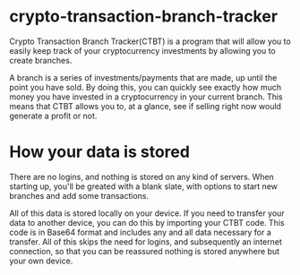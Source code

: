 # crypto-transaction-branch-tracker
Crypto Transaction Branch Tracker(CTBT) is a program that will allow you to easily keep track of your cryptocurrency investments by allowing you to create branches.

A branch is a series of investments/payments that are made, up until the point you have sold. By doing this, you can quickly see exactly how much money you have invested in a cryptocurrency in your current branch. This means that CTBT allows you to, at a glance, see if selling right now would generate a profit or not.

# How your data is stored
There are no logins, and nothing is stored on any kind of servers. When starting up, you'll be greated with a blank slate, with options to start new branches and add some transactions.

All of this data is stored locally on your device. If you need to transfer your data to another device, you can do this by importing your CTBT code. This code is in Base64 format and includes any and all data necessary for a transfer. All of this skips the need for logins, and subsequently an internet connection, so that you can be reassured nothing is stored anywhere but your own device.
